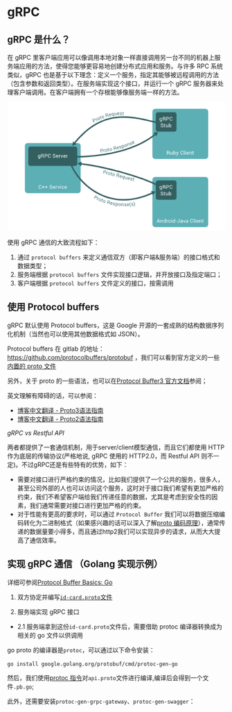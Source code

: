 # gRPC 

## gRPC 是什么？
在 gRPC 里客户端应用可以像调用本地对象一样直接调用另一台不同的机器上服务端应用的方法，使得您能够更容易地创建分布式应用和服务。与许多 RPC 系统类似，gRPC 也是基于以下理念：定义一个服务，指定其能够被远程调用的方法（包含参数和返回类型）。在服务端实现这个接口，并运行一个 gRPC 服务器来处理客户端调用。在客户端拥有一个存根能够像服务端一样的方法。

![gRPC 客户端服务端交互图](gRPC%20客户端服务端交互图.png)

使用 gRPC 通信的大致流程如下：
1. 通过 `protocol buffers` 来定义通信双方（即客户端&服务端）的接口格式和数据类型；
2. 服务端根据 `protocol buffers` 文件实现接口逻辑，并开放接口及指定端口；
3. 客户端根据 `protocol buffers` 文件定义的接口，按需调用

## 使用 Protocol buffers
gRPC 默认使用 Protocol buffers，这是 Google 开源的一套成熟的结构数据序列化机制（当然也可以使用其他数据格式如 JSON）。

Protocol buffers 在 gitlab 的地址：https://github.com/protocolbuffers/protobuf ，我们可以看到官方定义的一些[内置的 proto 文件](https://github.com/protocolbuffers/protobuf/blob/master/src/google/protobuf)

另外，关于 proto 的一些语法，也可以在[Protocol Buffer3 官方文档](https://developers.google.com/protocol-buffers/docs/proto3)参阅；

英文理解有障碍的话，可以参阅：
- [博客中文翻译 - Proto3语法指南](https://www.cnblogs.com/tohxyblog/p/8974763.html)
- [博客中文翻译 - Proto2语法指南](https://blog.csdn.net/qq_22660775/article/details/89044538)

*gRPC vs Restful API*

两者都提供了一套通信机制，用于server/client模型通信，而且它们都使用 HTTP 作为底层的传输协议(严格地说, gRPC 使用的 HTTP2.0，而 Restful API 则不一定)。不过gRPC还是有些特有的优势，如下：

- 需要对接口进行严格约束的情况，比如我们提供了一个公共的服务，很多人，甚至公司外部的人也可以访问这个服务，这时对于接口我们希望有更加严格的约束，我们不希望客户端给我们传递任意的数据，尤其是考虑到安全性的因素，我们通常需要对接口进行更加严格的约束。
- 对于性能有更高的要求时，可以通过 `Protocol Buffer` 我们可以将数据压缩编码转化为二进制格式（如果感兴趣的话可以深入了解[proto 编码原理](https://developers.google.com/protocol-buffers/docs/encoding)），通常传递的数据量要小得多，而且通过http2我们可以实现异步的请求，从而大大提高了通信效率。

## 实现 gRPC 通信 （Golang 实现示例）

详细可参阅[Protocol Buffer Basics: Go](https://developers.google.com/protocol-buffers/docs/gotutorial)

1. 双方协定并编写[`id-card.proto`文件](id_card.proto)

2. 服务端实现 gRPC 接口

- 2.1 服务端拿到这份`id-card.proto`文件后，需要借助 protoc 编译器转换成为相关的 go 文件以供调用

go proto 的编译器是`protoc`，可以通过以下命令安装：
``` 
go install google.golang.org/protobuf/cmd/protoc-gen-go
```

然后，我们使用[protoc 指令](Protoc(Protocol%20Compiler).md)对`api.proto`文件进行编译,编译后会得到一个文件`.pb.go`;





此外，还需要安装`protoc-gen-grpc-gateway`、`protoc-gen-swagger`：




